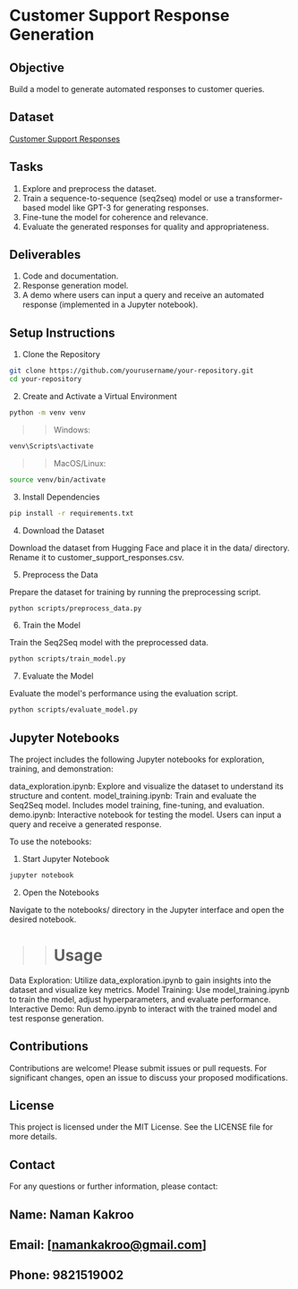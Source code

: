 # Customer Support Response Generation

## Objective
Build a model to generate automated responses to customer queries.

## Dataset
[Customer Support Responses](https://huggingface.co/datasets/Kaludi/Customer-Support-Responses)

## Tasks
1. Explore and preprocess the dataset.
2. Train a sequence-to-sequence (seq2seq) model or use a transformer-based model like GPT-3 for generating responses.
3. Fine-tune the model for coherence and relevance.
4. Evaluate the generated responses for quality and appropriateness.

## Deliverables
1. Code and documentation.
2. Response generation model.
3. A demo where users can input a query and receive an automated response (implemented in a Jupyter notebook).

## Setup Instructions

1. Clone the Repository

```bash
git clone https://github.com/yourusername/your-repository.git 
cd your-repository
```


2. Create and Activate a Virtual Environment

```bash
python -m venv venv
```

>>Windows:
```bash
venv\Scripts\activate
```

>>MacOS/Linux:
```bash
source venv/bin/activate
```

3. Install Dependencies

```bash
pip install -r requirements.txt
```

4. Download the Dataset

Download the dataset from Hugging Face and place it in the data/ directory. Rename it to customer_support_responses.csv.

5. Preprocess the Data

Prepare the dataset for training by running the preprocessing script.

```bash
python scripts/preprocess_data.py
```

6. Train the Model

Train the Seq2Seq model with the preprocessed data.

```bash
python scripts/train_model.py
```

7. Evaluate the Model

Evaluate the model's performance using the evaluation script.

```bash
python scripts/evaluate_model.py
```

## Jupyter Notebooks ##

The project includes the following Jupyter notebooks for exploration, training, and demonstration:

data_exploration.ipynb: Explore and visualize the dataset to understand its structure and content.
model_training.ipynb: Train and evaluate the Seq2Seq model. Includes model training, fine-tuning, and evaluation.
demo.ipynb: Interactive notebook for testing the model. Users can input a query and receive a generated response.

To use the notebooks:

1. Start Jupyter Notebook
```bash
jupyter notebook
```

2. Open the Notebooks

Navigate to the notebooks/ directory in the Jupyter interface and open the desired notebook.

>> # Usage
Data Exploration: Utilize data_exploration.ipynb to gain insights into the dataset and visualize key metrics.
Model Training: Use model_training.ipynb to train the model, adjust hyperparameters, and evaluate performance.
Interactive Demo: Run demo.ipynb to interact with the trained model and test response generation.

## Contributions
Contributions are welcome! Please submit issues or pull requests. For significant changes, open an issue to discuss your proposed modifications.

## License
This project is licensed under the MIT License. See the LICENSE file for more details.

## Contact
For any questions or further information, please contact:

## Name: Naman Kakroo
## Email: [namankakroo@gmail.com]
## Phone: 9821519002
